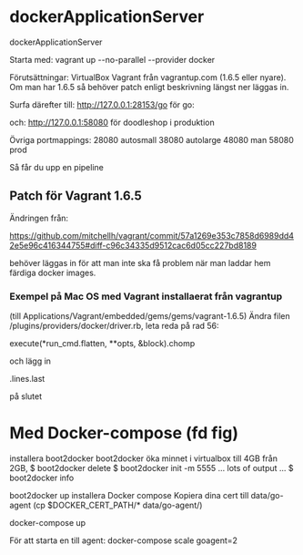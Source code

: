 dockerApplicationServer
=======================

dockerApplicationServer

Starta med:
  vagrant up --no-parallel --provider docker

Förutsättningar:
 VirtualBox
 Vagrant från vagrantup.com (1.6.5 eller nyare). Om man har 1.6.5 så
 behöver patch enligt beskrivning längst ner läggas in.

Surfa därefter till:
  http://127.0.0.1:28153/go för go:

och:
 http://127.0.0.1:58080 för doodleshop i produktion

Övriga portmappings:
 28080 autosmall
 38080 autolarge
 48080 man
 58080 prod

Så får du upp en pipeline


## Patch för Vagrant 1.6.5

Ändringen från:

https://github.com/mitchellh/vagrant/commit/57a1269e353c7858d6989dd42e5e96c416344755#diff-c96c34335d9512cac6d05cc227bd8189

behöver läggas in för att man inte ska få problem när man laddar hem färdiga docker images.

### Exempel på Mac OS med Vagrant installaerat från vagrantup 

(till Applications/Vagrant/embedded/gems/gems/vagrant-1.6.5)
Ändra filen /plugins/providers/docker/driver.rb, leta reda på rad 56:

execute(*run_cmd.flatten, **opts, &block).chomp

och lägg in

.lines.last 

på slutet


# Med Docker-compose (fd fig)
installera boot2docker
boot2docker öka minnet i virtualbox till 4GB från 2GB,
  $ boot2docker delete
  $ boot2docker init -m 5555
... lots of output ...
 $ boot2docker info

boot2docker up
installera Docker compose
Kopiera dina cert till data/go-agent (cp $DOCKER_CERT_PATH/* data/go-agent/)

docker-compose up

För att starta en till agent:
docker-compose scale goagent=2
